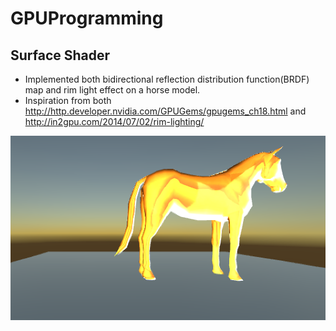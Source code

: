# GPUProgramming

## Surface Shader 

* Implemented both bidirectional reflection distribution function(BRDF) map and rim light effect on a horse model. 
* Inspiration from both http://http.developer.nvidia.com/GPUGems/gpugems_ch18.html and http://in2gpu.com/2014/07/02/rim-lighting/

![Alt text](https://github.com/zhimibuwu/GPUProgramming/blob/master/demo.png?raw=true)
